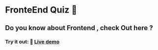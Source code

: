  # FronteEnd Quiz 🚀
 
 ## Do you know about Frontend , check Out here ?
 
 ### Try it out: 🌟   [Live demo](https://replit.com/@haarsh24/frontendQuiz?embed=1&output=1#index.js)
